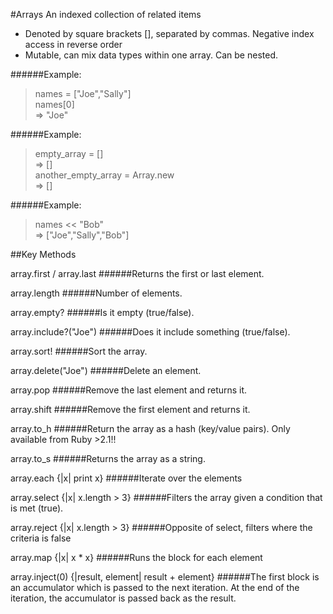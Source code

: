 #Arrays
An indexed collection of related items

- Denoted by square brackets [], separated by commas. Negative index access in reverse order
- Mutable, can mix data types within one array. Can be nested.

######Example:

 > names = ["Joe","Sally"]  
 > names[0]  
=> "Joe"  

######Example:

 > empty_array = []  
=> []  
 > another_empty_array = Array.new  
=> []  

######Example:

 > names << "Bob"  
=> ["Joe","Sally","Bob"]  

##Key Methods

array.first / array.last
######Returns the first or last element.

array.length
######Number of elements.

array.empty?
######Is it empty (true/false).

array.include?("Joe")
######Does it include something (true/false).

array.sort!
######Sort the array.

array.delete("Joe")
######Delete an element.

array.pop
######Remove the last element and returns it.

array.shift
######Remove the first element and returns it.

array.to_h
######Return the array as a hash (key/value pairs). Only available from Ruby >2.1!!

array.to_s
######Returns the array as a string.

array.each {|x| print x}
######Iterate over the elements

array.select {|x| x.length > 3}
######Filters the array given a condition that is met (true).

array.reject {|x| x.length > 3}
######Opposite of select, filters where the criteria is false

array.map {|x| x * x}
######Runs the block for each element

array.inject(0) {|result, element| result + element}
######The first block is an accumulator which is passed to the next iteration. At the end of the iteration, the accumulator is passed back as the result.
